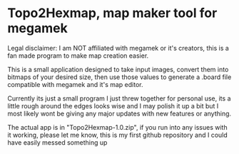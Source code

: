 # Topo2Hexmap, map maker tool for megamek

Legal disclaimer: I am NOT affiliated with megamek or it's creators, this is a fan made program to make map creation easier.

This is a small application designed to take input images, convert them into bitmaps of your desired size, then use those values to generate a .board file compatible with megamek and it's map editor.

Currently its just a small program I just threw together for personal use, its a little rough around the edges looks wise and I may polish it up a bit but I most likely wont be giving any major updates with new features or anything.

The actual app is in "Topo2Hexmap-1.0.zip", if you run into any issues with it working, please let me know, this is my first github repository and I could have easily messed something up

